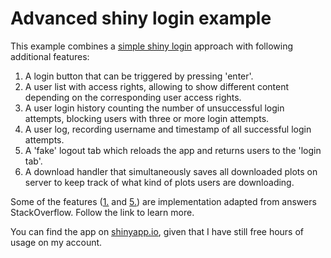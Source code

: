 # Advanced shiny login example

This example combines a [simple shiny login](https://github.com/TimTeaFan/shiny-examples/tree/master/shiny-simple-login) approach with following additional features:

1. A login button that can be triggered by pressing 'enter'.
2. A user list with access rights, allowing to show different content depending on the corresponding user access rights.
3. A user login history counting the number of unsuccessful login attempts, blocking users with three or more login attempts.
4. A user log, recording username and timestamp of all successful login attempts.
5. A 'fake' logout tab which reloads the app and returns users to the 'login tab'.
6. A download handler that simultaneously saves all downloaded plots on server to keep track of what kind of plots users are downloading.

Some of the features ([1.](https://stackoverflow.com/questions/32335951/using-enter-key-with-action-button-in-r-shiny) and [5.](https://stackoverflow.com/questions/34142841/page-refresh-button-in-r-shiny)) are implementation adapted from answers StackOverflow. Follow the link to learn more.

You can find the app on [shinyapp.io](https://timteafan.shinyapps.io/shiny-adv-login/), given that I have still free hours of usage on my account.  

